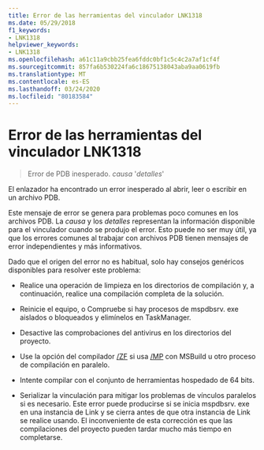 ```yaml
---
title: Error de las herramientas del vinculador LNK1318
ms.date: 05/29/2018
f1_keywords:
- LNK1318
helpviewer_keywords:
- LNK1318
ms.openlocfilehash: a61c11a9cbb25fea6fddc0bf1c5c4c2a7af1cf4f
ms.sourcegitcommit: 857fa6b530224fa6c18675138043aba9aa0619fb
ms.translationtype: MT
ms.contentlocale: es-ES
ms.lasthandoff: 03/24/2020
ms.locfileid: "80183584"
---
```

# <a name="linker-tools-error-lnk1318"></a>Error de las herramientas del vinculador LNK1318

> Error de PDB inesperado. *causa* '*detalles*'

El enlazador ha encontrado un error inesperado al abrir, leer o escribir en un archivo PDB.

Este mensaje de error se genera para problemas poco comunes en los archivos PDB. La *causa* y los *detalles* representan la información disponible para el vinculador cuando se produjo el error. Esto puede no ser muy útil, ya que los errores comunes al trabajar con archivos PDB tienen mensajes de error independientes y más informativos.

Dado que el origen del error no es habitual, solo hay consejos genéricos disponibles para resolver este problema:

- Realice una operación de limpieza en los directorios de compilación y, a continuación, realice una compilación completa de la solución.

- Reinicie el equipo, o Compruebe si hay procesos de mspdbsrv. exe aislados o bloqueados y elimínelos en TaskManager.

- Desactive las comprobaciones del antivirus en los directorios del proyecto.

- Use la opción del compilador [/ZF](../../build/reference/zf.md) si usa [/MP](../../build/reference/mp-build-with-multiple-processes.md) con MSBuild u otro proceso de compilación en paralelo.

- Intente compilar con el conjunto de herramientas hospedado de 64 bits.

- Serializar la vinculación para mitigar los problemas de vínculos paralelos si es necesario. Este error puede producirse si se inicia mspdbsrv. exe en una instancia de Link y se cierra antes de que otra instancia de Link se realice usando. El inconveniente de esta corrección es que las compilaciones del proyecto pueden tardar mucho más tiempo en completarse.
